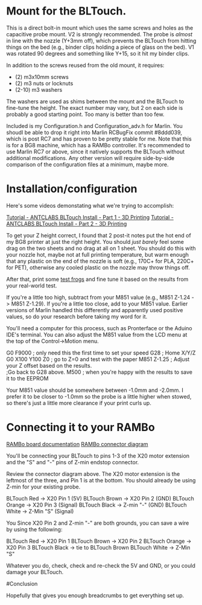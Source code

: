 # Mount for the BLTouch.  

This is a direct bolt-in mount which uses the same screws and holes as the 
capacitive probe mount. V2 is strongly recommended. The probe is *almost*
in line with the nozzle (Y+3mm off), which prevents the BLTouch from
hitting things on the bed (e.g., binder clips holding a piece of glass on
the bed).  V1 was rotated 90 degrees and something like Y+15, so it hit my
binder clips.

In addition to the screws reused from the old mount, it requires: 
* (2) m3x10mm screws
* (2) m3 nuts or locknuts
* (2-10) m3 washers

The washers are used as shims between the mount and the BLTouch to fine-tune 
the height.  The exact number may vary, but 2 on each side is probably a 
good starting point.  Too many is better than too few.

Included is my Configuration.h and Configuration_adv.h for Marlin.  You shoudl be able to drop it right into Marlin RCBugFix commit #8ddd039, which is post RC7 
and has proven to be pretty stable for me.  Note that this is for a BG8 
machine, which has a RAMBo controller. It's recommended to use Marlin RC7 or 
above, since it natively supports the BLTouch without additional modifications.
Any other version will require side-by-side comparison of the configuration 
files at a minimum, maybe more.

# Installation/configuration

Here's some videos demonstating what we're trying to accomplish:

[Tutorial - ANTCLABS BLTouch Install - Part 1 - 3D Printing](https://www.youtube.com/watch?v=dB6QjifoYDU)
[Tutorial - ANTCLABS BLTouch Install - Part 2 - 3D Printing](https://www.youtube.com/watch?v=OoWP5C8lSig)

To get your Z height correct, I found that 2 post-it notes put the hot end of 
my BG8 printer at just the right height.  You should *just barely* feel some 
drag on the two sheets and no drag at all on 1 sheet.  You should do this with 
your nozzle hot, maybe not at full printing temperature, but warm enough that 
any plastic on the end of the nozzle is soft (e.g., 170C+ for PLA, 220C+ for 
PET), otherwise any cooled plastic on the nozzle may throw things off.

After that, print some [test frogs](http://www.thingiverse.com/thing:3284) and
fine tune it based on the results from your real-world test.

If you're a little too high, subtract from your M851 value 
(e.g., M851 Z-1.24  -> M851 Z-1.29).  If you're a little too close, add to 
your M851 value.  Earlier versions of Marlin handled this differently and 
apparently used positive values, so do your research before taking my word
for it.

You'll need a computer for this process, such as Pronterface or the Aduino 
IDE's terminal.  You can also adjust the M851 value from the LCD menu at the 
top of the Control->Motion menu.

G0 F9000 ; only need this the first time to set your speed
G28 ; Home X/Y/Z
G0 X100 Y100 Z0 ; go to Z=0 and test with the paper
M851 Z-1.25 ; Adjust your Z offset based on the results.  
;Go back to G28 above.
M500 ; when you're happy with the results to save it to the EEPROM

Your M851 value should be somewhere between -1.0mm and -2.0mm.  I prefer it to 
be closer to -1.0mm so the probe is a little higher when stowed, so there's 
just a little more clearance if your print curls up.

# Connecting it to your RAMBo

[RAMBo board documentation](http://reprap.org/wiki/Rambo)
[RAMBo connector diagram](http://reprap.org/mediawiki/images/5/5c/Rambo-conn-all.jpg)

You'll be connecting your BLTouch to pins 1-3 of the X20 motor extension and 
the "S" and "-" pins of Z-min endstop connector.

Review the connector diagram above.  The X20 motor extension is the leftmost 
of the three, and Pin 1 is at the bottom.  You should already be using Z-min 
for your existing probe.

BLTouch Red -> X20 Pin 1 (5V)
BLTouch Brown -> X20 Pin 2 (GND)
BLTouch Orange -> X20 Pin 3 (Signal)
BLTouch Black -> Z-min "-" (GND)
BLTouch White -> Z-Min "S" (Signal)

You Since X20 Pin 2 and Z-min "-" are both grounds, you can save a wire by using the following:

BLTouch Red -> X20 Pin 1 
BLTouch Brown -> X20 Pin 2
BLTouch Orange -> X20 Pin 3
BLTouch Black -> tie to BLTouch Brown
BLTouch White -> Z-Min "S"

Whatever you do, check, check and re-check the 5V and GND, or you could damage 
your BLTouch.

#Conclusion

Hopefully that gives you enough breadcrumbs to get everything set up.
